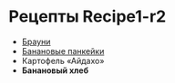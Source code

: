 # Рецепты Recipe1-r2

- [Брауни](brownie.md)
- [Банановые панкейки](banana_pancake.md)
- Картофель «Айдахо»
- **Банановый хлеб**
